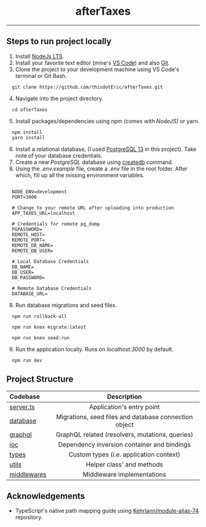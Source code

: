 <h1 align='center'> afterTaxes </h1>

---

## Steps to run project locally
1. Install [NodeJs LTS](https://nodejs.org/en/download/).
2. Install your favorite text editor (mine's [VS Code](https://code.visualstudio.com/download)) and also [Git](https://git-scm.com/downloads).
3. Clone the project to your development machine using VS Code's terminal or Git Bash.
```
  git clone https://github.com/thisdotEric/afterTaxes.git
```
4.  Navigate into the project directory.
```
  cd afterTaxes
```
5.  Install packages/dependencies using npm *(comes with NodeJS)* or yarn.
```
  npm install
  yarn install
```
6. Install a relational database, (I used [PostgreSQL 13](https://www.postgresql.org/download/) in this project). Take note of your database credentials.
7. Create a new *PostgreSQL* database using [createdb](https://www.postgresql.org/docs/9.1/app-createdb.html) command.
8. Using the *.env.example* file, create a *.env* file in the root folder. After which, fill up all the missing environment variables.
```

  NODE_ENV=development
  PORT=3000

  # Change to your remote URL after uploading into production
  APP_TAXES_URL=localhost

  # Credentials for remote pg_dump
  PGPASSWORD=
  REMOTE_HOST=
  REMOTE_PORT=
  REMOTE_DB_NAME=
  REMOTE_DB_USER=

  # Local Database Credentials
  DB_NAME=
  DB_USER=
  DB_PASSWORD=

  # Remote Database Credentials
  DATABASE_URL=

```
8. Run database migrations and seed files.
```
  npm run rollback-all
```
```
  npm run knex migrate:latest
```
```
  npm run knex seed:run
```
9. Run the application locally. Runs on *localhost:3000* by default.
```
  npm run dev
```

## Project Structure
| Codebase              |      Description          |
| :-------------------- | :-----------------------: |
| [server.ts](src/server.ts)        |      Application's entry point     
| [database](src/database)        |      Migrations, seed files and database connection object 
| [graphql](src/graphql)        |      GraphQL related (resolvers, mutations, queries)     
| [ioc](src/ioc)        |      Dependency inversion container and bindings    
| [types](src/types)        |      Custom types (i.e. application context)
| [utils](src/utils)        |      Helper class' and methods
| [middlewares](src/middlewares)        |      Middleware implementations

## Acknowledgements
* TypeScript's native path mapping guide using [Kehrlann/module-alias-74](https://github.com/Kehrlann/module-alias-74) repository.
